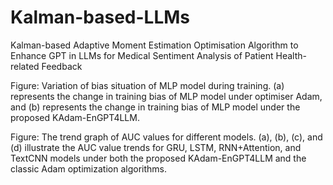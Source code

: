 # Kalman-based-LLMs
Kalman-based Adaptive Moment Estimation Optimisation Algorithm to Enhance GPT in LLMs for Medical Sentiment Analysis of Patient Health-related Feedback

Figure: Variation of bias situation of MLP model during training. (a) represents the change in training bias of MLP model under optimiser Adam, and (b) represents the change in training bias of MLP model under the proposed KAdam-EnGPT4LLM.

Figure: The trend graph of AUC values for different models. (a), (b), (c), and (d) illustrate the AUC value trends for GRU, LSTM, RNN+Attention, and TextCNN models under both the proposed KAdam-EnGPT4LLM and the classic Adam optimization algorithms.
